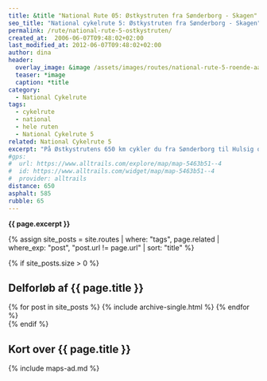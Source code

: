 ```yaml
---
title: &title "National Rute 05: Østkystruten fra Sønderborg - Skagen"
seo_title: "National cykelrute 5: Østkystruten fra Sønderborg - Skagen"
permalink: /rute/national-rute-5-ostkystruten/
created_at:  2006-06-07T09:48:02+02:00
last_modified_at: 2012-06-07T09:48:02+02:00
author: dina
header:
  overlay_image: &image /assets/images/routes/national-rute-5-roende-aarhus.jpg
  teaser: *image
  caption: *title
category:
  - National Cykelrute
tags:
  - cykelrute
  - national
  - hele ruten
  - National Cykelrute 5
related: National Cykelrute 5
excerpt: "På Østkystrutens 650 km cykler du fra Sønderborg til Hulsig og igennem adskillige gamle fjordbyer. Turen er velegnet til mange stop undervejs, fordi du hele tiden kommer forbi spændende byer. Ruten er relativt ujævn, men også utrolig smuk. Du skal bruge en alsidig cykel, og du skal være i god form, hvis du vil gennem hele ruten på en cykelferie."
#gps:
#  url: https://www.alltrails.com/explore/map/map-5463b51--4
#  id: https://www.alltrails.com/widget/map/map-5463b51--4
#  provider: alltrails
distance: 650
asphalt: 585
rubble: 65
---
```


**{{ page.excerpt }}**

{% assign site_posts = site.routes | where: "tags", page.related | where_exp: "post", "post.url != page.url" | sort: "title" %}

{% if site_posts.size > 0 %}

## Delforløb af {{ page.title }}

<div class="feature__wrapper">
  {% for post in site_posts %}
    {% include archive-single.html %}
  {% endfor %}
</div>
{% endif %}

## Kort over {{ page.title }}

{% include maps-ad.md %}
